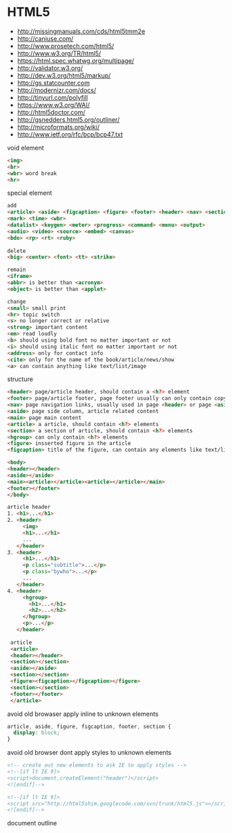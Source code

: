 # HTML5

- http://missingmanuals.com/cds/html5tmm2e
- http://caniuse.com/
- http://www.prosetech.com/html5/
- http://www.w3.org/TR/html5/
- https://html.spec.whatwg.org/multipage/
- http://validator.w3.org/
- http://dev.w3.org/html5/markup/
- http://gs.statcounter.com
- http://modernizr.com/docs/
- http://tinyurl.com/polyfill
- https://www.w3.org/WAI/
- http://html5doctor.com/
- http://gsnedders.html5.org/outliner/
- http://microformats.org/wiki/
- http://www.ietf.org/rfc/bcp/bcp47.txt

void element
```html
<img>
<br>
<wbr> word break
<hr>
```

special element
```html
add
<article> <aside> <figcaption> <figure> <footer> <header> <nav> <section> <details> <summary>
<mark> <time> <wbr>
<datalist> <keygen> <meter> <progress> <command> <menu> <output>
<audio> <video> <source> <embed> <canvas>
<bdo> <rp> <rt> <ruby>
    
delete
<big> <center> <font> <tt> <strike>

remain
<iframe>
<abbr> is better than <acronym>
<object> is better than <applet>

change
<small> small print
<hr> topic switch
<s> no longer correct or relative
<strong> important content
<em> read loudly
<b> should using bold font no matter important or not
<i> should using italic font no matter important or not
<address> only for contact info
<cite> only for the name of the book/article/news/show
<a> can contain anything like text/list/image
```

structure
```html
<header> page/article header, should contain a <h?> element
<footer> page/article footer, page footer usually can only contain copyright/links/law limitation
<nav> page navigation links, usually used in page <header> or page <aside>
<aside> page side column, article related content
<main> page main content
<article> a article, should contain <h?> elements
<section> a section of article, should contain <h?> elements
<hgroup> can only contain <h?> elements
<figure> insserted figure in the article
<figcaption> title of the figure, can contain any elements like text/link/image

<body>
<header></header>
<aside></aside>
<main><article></article><article></article></main>
<footer></footer>
</body>

article header
1. <h1>...</h1>
2. <header>
     <img>
     <h1>...</h1>
     ...
   </header>
3. <header>
     <h1>...</h1>
     <p class="subtitle">...</p>
     <p class="bywho">...</p>
     ...
   </header>
4. <header>
     <hgroup>
       <h1>...</h1>
       <h2>...</h2>
     </hgroup>
     <p>...</p>
   </header>
   
 article
 <article>
 <header></header>
 <section></section>
 <aside></aside>
 <section></section>
 <figure><figcaption></figcaption></figure>
 <section></section>
 <footer></footer>
 </article>
```

avoid old browaser apply inline to unknown elements
```css
article, aside, figure, figcaption, footer, section {
  display: block;
}
```

avoid old browser dont apply styles to unknown elements
```html
<!-- create out new elements to ask IE to apply styles -->
<!--[if lt IE 9]> 
<script>document.createElement("header")</script>
<![endif]-->

<!--[if lt IE 9]>
<script src="http://html5shim.googlecode.com/svn/trunk/html5.js"></script>
<![endif]-->
```

document outline
```html
```
